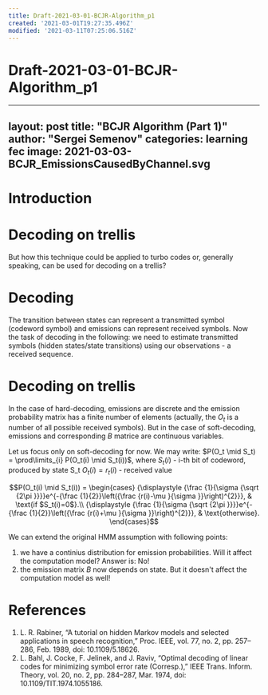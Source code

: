 ```yaml
---
title: Draft-2021-03-01-BCJR-Algorithm_p1
created: '2021-03-01T19:27:35.496Z'
modified: '2021-03-11T07:25:06.516Z'
---
```


# Draft-2021-03-01-BCJR-Algorithm_p1

---
layout: post
title: "BCJR Algorithm (Part 1)"
author: "Sergei Semenov"
categories: learning fec
image: 2021-03-03-BCJR_EmissionsCausedByChannel.svg
---

# Introduction




# Decoding on trellis

But how this technique could be applied to turbo codes or, generally speaking, can be used for decoding on a trellis?

# Decoding 
The transition between states can represent a transmitted symbol (codeword symbol) and emissions can represent received symbols. Now the task of decoding in the following: we need to estimate transmitted symbols (hidden states/state transitions) using our observations - a received sequence. 


# Decoding on trellis

In the case of hard-decoding, emissions are discrete and the emission probability matrix has a finite number of elements (actually, the $O_t$ is a number of all possible received symbols). But in the case of soft-decoding, emissions and corresponding $B$ matrice are continuous variables. 

Let us focus only on soft-decoding for now. We may write:
$P(O_t \mid S_t) = \prod\limits_{i} P(O_t(i) \mid S_t(i))$, where
$S_t(i)$ - i-th bit of codeword, produced by state S_t
$O_t(i)=r_t(i)$ - received value

$$P(O_t(i) \mid S_t(i)) = \begin{cases}
    {\displaystyle {\frac {1}{\sigma {\sqrt {2\pi }}}}e^{-{\frac {1}{2}}\left({\frac {r(i)-\mu }{\sigma }}\right)^{2}}}, & \text{if $S_t(i)=0$}.\\
    {\displaystyle {\frac {1}{\sigma {\sqrt {2\pi }}}}e^{-{\frac {1}{2}}\left({\frac {r(i)+\mu }{\sigma }}\right)^{2}}}, & \text{otherwise}.
  \end{cases}$$

We can extend the original HMM assumption with following points:
1. we have a continius distribution for emission probabilities. Will it affect the computation model? Answer is: No! 
2. the emission matrix $B$ now depends on state. But it doesn't affect the computation model as well!



# References 
1. L. R. Rabiner, “A tutorial on hidden Markov models and selected applications in speech recognition,” Proc. IEEE, vol. 77, no. 2, pp. 257–286, Feb. 1989, doi: 10.1109/5.18626.
2. L. Bahl, J. Cocke, F. Jelinek, and J. Raviv, “Optimal decoding of linear codes for minimizing symbol error rate (Corresp.),” IEEE Trans. Inform. Theory, vol. 20, no. 2, pp. 284–287, Mar. 1974, doi: 10.1109/TIT.1974.1055186.






